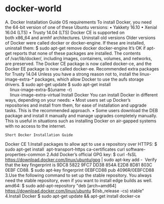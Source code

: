 # docker-world
A. Docker Installation Guide
OS requirements
To install Docker, you need the 64-bit version of one of these Ubuntu versions:
	•	Yakkety 16.10
	•	Xenial 16.04 (LTS)
	•	Trusty 14.04 (LTS)
Docker CE is supported on both x86_64 and armhf architectures.
Uninstall old versions
Older versions of Docker were called docker or docker-engine. If these are installed, uninstall them:
$ sudo apt-get remove docker docker-engine
It’s OK if apt-get reports that none of these packages are installed.
The contents of /var/lib/docker/, including images, containers, volumes, and networks, are preserved. The Docker CE package is now called docker-ce, and the Docker EE package is now called docker-ee.
Recommended extra packages for Trusty 14.04
Unless you have a strong reason not to, install the linux-image-extra-* packages, which allow Docker to use the aufs storage drivers.
$ sudo apt-get update
$ sudo apt-get install \
    linux-image-extra-$(uname -r) \
    linux-image-extra-virtual
Install Docker
You can install Docker in different ways, depending on your needs:
	•	Most users set up Docker’s repositories and install from them, for ease of installation and upgrade tasks. This is the recommended approach.
	•	Some users download the DEB package and install it manually and manage upgrades completely manually. This is useful in situations such as installing Docker on air-gapped systems with no access to the internet.


	Short Docker Installation Guide

Docker CE 
1.Install packages to allow apt to use a repository over HTTPS: 
	$ sudo apt-get install  apt-transport-https ca-certificates curl software-properties-common 
2.Add Docker’s official GPG key: 
	$ curl -fsSL https://download.docker.com/linux/ubuntu/gpg | sudo apt-key add -
 Verify that the key fingerprint is 9DC8 5822 9FC7 DD38 854A E2D8 8D81 803C 0EBF CD88. 
	$ sudo apt-key fingerprint 0EBFCD88 pub 4096R/0EBFCD88 
3.Use the following command to set up the stable repository. You always need the stable repository, even if you want to install edge builds as well. 
amd64: 
	$ sudo add-apt-repository "deb [arch=amd64] https://download.docker.com/linux/ubuntu $(lsb_release -cs) stable"
4.Install Docker 
	$ sudo apt-get update && apt-get install docker-ce

